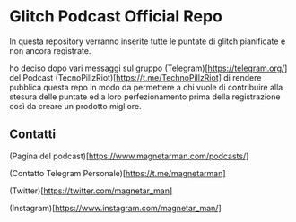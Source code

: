 # Glitch Podcast Official Repo
In questa repository verranno inserite tutte le puntate di glitch pianificate e non ancora registrate.

ho deciso dopo vari messaggi sul gruppo (Telegram)[https://telegram.org/] del Podcast (TecnoPillzRiot)[https://t.me/TechnoPillzRiot] di rendere pubblica questa repo in modo da permettere a chi vuole di contribuire alla stesura delle puntate ed a loro perfezionamento prima della registrazione così da creare un prodotto migliore.


## Contatti
(Pagina del podcast)[https://www.magnetarman.com/podcasts/]

(Contatto Telegram Personale)[https://t.me/magnetarman]

(Twitter)[https://twitter.com/magnetar_man]

(Instagram)[https://www.instagram.com/magnetar_man/]